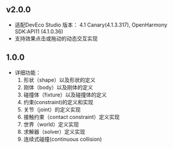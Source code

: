 ## v2.0.0

- 适配DevEco Studio 版本： 4.1 Canary(4.1.3.317), OpenHarmony SDK:API11 (4.1.0.36)
- 支持效果点击或拖动的动态交互实现

## 1.0.0

- 详细功能：
  1. 形状（shape）以及形状的定义
  2. 刚体（body）以及刚体的定义
  3. 碰撞体（fixture）以及碰撞体的定义
  4. 约束(constraint)的定义和实现
  5. 关节（joint）的定义实现
  6. 接触约束（contact constraint）定义实现
  7. 世界（world）定义实现
  8. 求解器（solver）定义实现
  9. 连续式碰撞(continuous collision)
